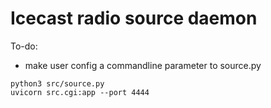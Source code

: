 # Icecast radio source daemon

To-do:
- make user config a commandline parameter to source.py

```
python3 src/source.py
uvicorn src.cgi:app --port 4444
```